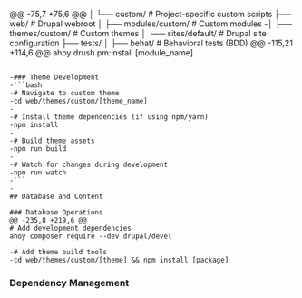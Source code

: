 @@ -75,7 +75,6 @@
 │   └── custom/            # Project-specific custom scripts
 ├── web/                   # Drupal webroot
 │   ├── modules/custom/    # Custom modules
-│   ├── themes/custom/     # Custom themes
 │   └── sites/default/     # Drupal site configuration
 ├── tests/
 │   ├── behat/             # Behavioral tests (BDD)
@@ -115,21 +114,6 @@
 ahoy drush pm:install [module_name]
 ```
 
-### Theme Development
-```bash
-# Navigate to custom theme
-cd web/themes/custom/[theme_name]
-
-# Install theme dependencies (if using npm/yarn)
-npm install
-
-# Build theme assets
-npm run build
-
-# Watch for changes during development
-npm run watch
-```
-
 ## Database and Content
 
 ### Database Operations
@@ -235,8 +219,6 @@
 # Add development dependencies  
 ahoy composer require --dev drupal/devel
 
-# Add theme build tools
-cd web/themes/custom/[theme] && npm install [package]
 ```
 
 ### Dependency Management
